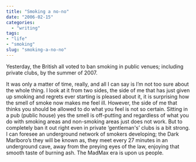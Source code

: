 ```yaml
---
title: "Smoking a no-no"
date: "2006-02-15"
categories: 
  - "writing"
tags:
- "life"
- "smoking"
slug: "smoking-a-no-no"
---
```


Yesterday, the British all voted to ban smoking in public venues; including private clubs, by the summer of 2007. 

It was only a matter of time, really, and all I can say is I’m not too sure about the whole thing. I look at it from two sides, the side of me that has just given up smoking and regrets ever starting is pleased about it, it is surprising how the smell of smoke now makes me feel ill. However, the side of me that thinks you should be allowed to do what you feel is not so certain. Sitting in a pub (public house) yes the smell is off-putting and regardless of what you do with smoking areas and non-smoking areas just does not work. But to completely ban it out right even in private ‘gentleman's’ clubs is a bit strong. I can foresee an underground network of smokers developing; the Dark Marlboro’s they will be known as, they meet every 27 minutes in an underground cave, away from the preying eyes of the law, enjoying that smooth taste of burning ash. The MadMax era is upon us people.
